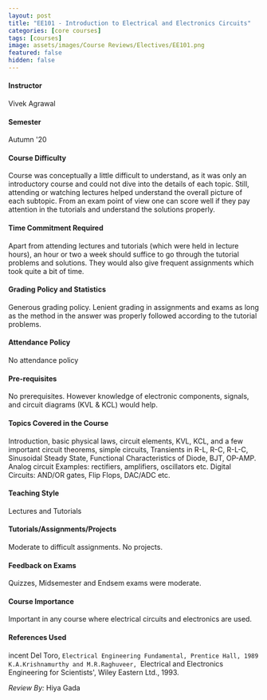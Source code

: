 ```yaml
---
layout: post
title: "EE101 - Introduction to Electrical and Electronics Circuits"
categories: [core courses]
tags: [courses]
image: assets/images/Course Reviews/Electives/EE101.png
featured: false
hidden: false
---
```


#### Instructor
Vivek Agrawal

#### Semester
Autumn '20

#### Course Difficulty
Course was conceptually a little difficult to understand, as it was only an introductory course and could not dive into the details of each topic. Still, attending or watching lectures helped understand the overall picture of each subtopic. From an exam point of view one can score well if they pay attention in the tutorials and understand the solutions properly.

#### Time Commitment Required
Apart from attending lectures and tutorials (which were held in lecture hours), an hour or two a week should suffice to go through the tutorial problems and solutions. They would also give frequent assignments which took quite a bit of time. 

#### Grading Policy and Statistics
Generous grading policy. Lenient grading in assignments and exams as long as the method in the answer was properly followed according to the tutorial problems. 

#### Attendance Policy
No attendance policy

#### Pre-requisites
No prerequisites. However knowledge of electronic components, signals, and circuit diagrams (KVL & KCL) would help. 

#### Topics Covered in the Course
Introduction, basic physical laws, circuit elements, KVL, KCL, and a few important circuit theorems, simple circuits, Transients in R-L, R-C, R-L-C, Sinusoidal Steady State, Functional Characteristics of Diode, BJT, OP-AMP. Analog circuit Examples: rectifiers, amplifiers, oscillators etc. Digital Circuits: AND/OR gates, Flip Flops, DAC/ADC etc.

#### Teaching Style
Lectures and Tutorials

#### Tutorials/Assignments/Projects
Moderate to difficult assignments. No projects.

#### Feedback on Exams
Quizzes, Midsemester and Endsem exams were moderate. 

#### Course Importance
Important in any course where electrical circuits and electronics are used.

#### References Used
incent Del Toro, `Electrical Engineering Fundamental, Prentice Hall, 1989  
K.A.Krishnamurthy and M.R.Raghuveer, `Electrical and Electronics Engineering for Scientists', Wiley Eastern Ltd., 1993.

*Review By:* Hiya Gada